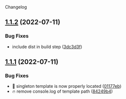 Changelog

## [1.1.2](https://github.com/nuxtus/generator/compare/v1.1.1...v1.1.2) (2022-07-11)


### Bug Fixes

* include dist in build step ([3dc3d3f](https://github.com/nuxtus/generator/commit/3dc3d3f2ae514b7b70bd3a15e18d419308683ebb))

## [1.1.1](https://github.com/nuxtus/generator/compare/v1.1.0...v1.1.1) (2022-07-11)


### Bug Fixes

* :bug: singleton template is now properly located ([01177eb](https://github.com/nuxtus/generator/commit/01177eb9304bc4ecaedaaa7a02d69640289daea1))
* :fire: remove console.log of template path ([84249b4](https://github.com/nuxtus/generator/commit/84249b41c6b3f9fb53ae8840061ea4ae6d392a1e))
